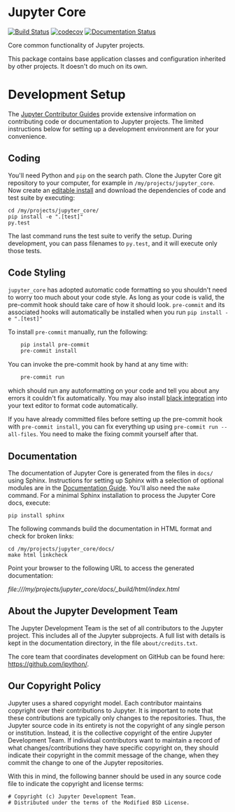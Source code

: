 # Jupyter Core

[![Build Status](https://github.com/jupyter/jupyter_core/actions/workflows/test.yml/badge.svg?query=branch%3Amain++)](https://github.com/jupyter/jupyter_core/actions/workflows/test.yml/badge.svg?query=branch%3Amain++)
[![codecov](https://codecov.io/gh/jupyter/jupyter_core/branch/main/graph/badge.svg?token=IRZuxPXamU)](https://codecov.io/gh/jupyter/jupyter_core)
[![Documentation Status](https://readthedocs.org/projects/jupyter-core/badge/?version=latest)](http://jupyter-core.readthedocs.io/en/latest/?badge=latest)

Core common functionality of Jupyter projects.

This package contains base application classes and configuration inherited by other projects.
It doesn't do much on its own.

# Development Setup

The [Jupyter Contributor Guides](https://docs.jupyter.org/en/latest/contributing/content-contributor.html) provide extensive information on contributing code or documentation to Jupyter projects. The limited instructions below for setting up a development environment are for your convenience.

## Coding

You'll need Python and `pip` on the search path. Clone the Jupyter Core git repository to your computer, for example in `/my/projects/jupyter_core`.
Now create an [editable install](https://pip.pypa.io/en/stable/reference/pip_install/#editable-installs)
and download the dependencies of code and test suite by executing:

```
cd /my/projects/jupyter_core/
pip install -e ".[test]"
py.test
```

The last command runs the test suite to verify the setup. During development, you can pass filenames to `py.test`, and it will execute only those tests.

## Code Styling

`jupyter_core` has adopted automatic code formatting so you shouldn't
need to worry too much about your code style.
As long as your code is valid,
the pre-commit hook should take care of how it should look.
`pre-commit` and its associated hooks will automatically be installed when
you run `pip install -e ".[test]"`

To install `pre-commit` manually, run the following:

```bash
    pip install pre-commit
    pre-commit install
```

You can invoke the pre-commit hook by hand at any time with:

```bash
    pre-commit run
```

which should run any autoformatting on your code
and tell you about any errors it couldn't fix automatically.
You may also install [black integration](https://github.com/psf/black#editor-integration)
into your text editor to format code automatically.

If you have already committed files before setting up the pre-commit
hook with `pre-commit install`, you can fix everything up using
`pre-commit run --all-files`. You need to make the fixing commit
yourself after that.

## Documentation

The documentation of Jupyter Core is generated from the files in `docs/` using Sphinx. Instructions for setting up Sphinx with a selection of optional modules are in the [Documentation Guide](https://docs.jupyter.org/en/latest/contributing/content-contributor.html). You'll also need the `make` command.
For a minimal Sphinx installation to process the Jupyter Core docs, execute:

```
pip install sphinx
```

The following commands build the documentation in HTML format and check for broken links:

```
cd /my/projects/jupyter_core/docs/
make html linkcheck
```

Point your browser to the following URL to access the generated documentation:

_file:///my/projects/jupyter_core/docs/\_build/html/index.html_

## About the Jupyter Development Team

The Jupyter Development Team is the set of all contributors to the Jupyter
project. This includes all of the Jupyter subprojects. A full list with
details is kept in the documentation directory, in the file
`about/credits.txt`.

The core team that coordinates development on GitHub can be found here:
https://github.com/ipython/.

## Our Copyright Policy

Jupyter uses a shared copyright model. Each contributor maintains copyright
over their contributions to Jupyter. It is important to note that these
contributions are typically only changes to the repositories. Thus, the Jupyter
source code in its entirety is not the copyright of any single person or
institution. Instead, it is the collective copyright of the entire Jupyter
Development Team. If individual contributors want to maintain a record of what
changes/contributions they have specific copyright on, they should indicate
their copyright in the commit message of the change, when they commit the
change to one of the Jupyter repositories.

With this in mind, the following banner should be used in any source code file
to indicate the copyright and license terms:

```
# Copyright (c) Jupyter Development Team.
# Distributed under the terms of the Modified BSD License.
```
